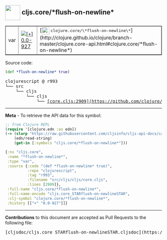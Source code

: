 ## <img width="48px" valign="middle" src="http://i.imgur.com/Hi20huC.png"> cljs.core/\*flush-on-newline\*

 <table border="1">
<tr>

<td>var</td>
<td><a href="https://github.com/cljsinfo/cljs-api-docs/tree/0.0-927"><img valign="middle" alt="[+] 0.0-927" src="https://img.shields.io/badge/+-0.0--927-lightgrey.svg"></a> </td>
<td>
[<img height="24px" valign="middle" src="http://i.imgur.com/1GjPKvB.png"> <samp>clojure.core/\*flush-on-newline\*</samp>](http://clojure.github.io/clojure/branch-master/clojure.core-api.html#clojure.core/*flush-on-newline*)
</td>
</tr>
</table>






Source code:

```clj
(def *flush-on-newline* true)
```

 <pre>
clojurescript @ r993
└── src
    └── cljs
        └── cljs
            └── <ins>[core.cljs:2909](https://github.com/clojure/clojurescript/blob/r993/src/cljs/cljs/core.cljs#L2909)</ins>
</pre>


---

__Meta__ - To retrieve the API data for this symbol:

```clj
;; from Clojure REPL
(require '[clojure.edn :as edn])
(-> (slurp "https://raw.githubusercontent.com/cljsinfo/cljs-api-docs/catalog/cljs-api.edn")
    (edn/read-string)
    (get-in [:symbols "cljs.core/*flush-on-newline*"]))
```

```clj
{:ns "cljs.core",
 :name "*flush-on-newline*",
 :type "var",
 :source {:code "(def *flush-on-newline* true)",
          :repo "clojurescript",
          :tag "r993",
          :filename "src/cljs/cljs/core.cljs",
          :lines [2909]},
 :full-name "cljs.core/*flush-on-newline*",
 :full-name-encode "cljs.core_STARflush-on-newlineSTAR",
 :clj-symbol "clojure.core/*flush-on-newline*",
 :history [["+" "0.0-927"]]}

```

---

__Contributions__ to this document are accepted as Pull Requests to the following file:

 <pre>
[cljsdoc/cljs.core_STARflush-on-newlineSTAR.cljsdoc](https://github.com/cljsinfo/cljs-api-docs/blob/master/cljsdoc/cljs.core_STARflush-on-newlineSTAR.cljsdoc)
</pre>

